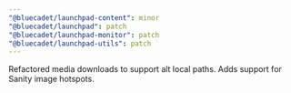 ```yaml
---
"@bluecadet/launchpad-content": minor
"@bluecadet/launchpad": patch
"@bluecadet/launchpad-monitor": patch
"@bluecadet/launchpad-utils": patch
---
```


Refactored media downloads to support alt local paths. Adds support for Sanity image hotspots.
